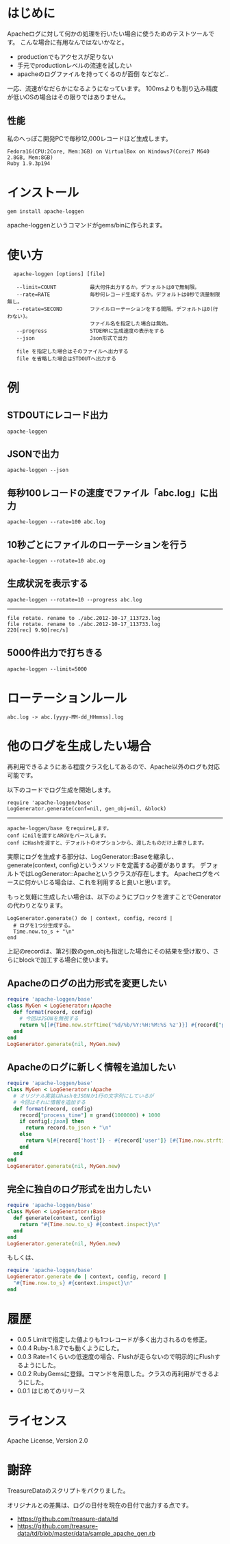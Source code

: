 # はじめに

Apacheログに対して何かの処理を行いたい場合に使うためのテストツールです。
こんな場合に有用なんではないかなと。

* productionでもアクセスが足りない
* 手元でproductionレベルの流速を試したい
* apacheのログファイルを持ってくるのが面倒
などなど..


一応、流速がなだらかになるようになっています。
100msよりも割り込み精度が低いOSの場合はその限りではありません。

## 性能
私のへっぽこ開発PCで毎秒12,000レコードほど生成します。

    Fedora16(CPU:2Core, Mem:3GB) on VirtualBox on Windows7(Corei7 M640 2.8GB, Mem:8GB)
	Ruby 1.9.3p194

# インストール

    gem install apache-loggen

apache-loggenというコマンドがgems/binに作られます。

# 使い方

```
  apache-loggen [options] [file]

   --limit=COUNT           最大何件出力するか。デフォルトは0で無制限。
   --rate=RATE             毎秒何レコード生成するか。デフォルトは0秒で流量制限無し。
   --rotate=SECOND         ファイルローテーションをする間隔。デフォルトは0(行わない)。
                           ファイル名を指定した場合は無効。
   --progress              STDERRに生成速度の表示をする
   --json                  Json形式で出力

   file を指定した場合はそのファイルへ出力する
   file を省略した場合はSTDOUTへ出力する
```

# 例

## STDOUTにレコード出力
	apache-loggen

## JSONで出力
    apache-loggen --json

## 毎秒100レコードの速度でファイル「abc.log」に出力
    apache-loggen --rate=100 abc.log

## 10秒ごとにファイルのローテーションを行う
    apache-loggen --rotate=10 abc.og

## 生成状況を表示する
    apache-loggen --rotate=10 --progress abc.log
----
    file rotate. rename to ./abc.2012-10-17_113723.log
    file rotate. rename to ./abc.2012-10-17_113733.log
    220[rec] 9.90[rec/s]

## 5000件出力で打ちきる
    apache-loggen --limit=5000

# ローテーションルール
    abc.log -> abc.[yyyy-MM-dd_HHmmss].log


# 他のログを生成したい場合
再利用できるようにある程度クラス化してあるので、Apache以外のログも対応可能です。

以下のコードでログ生成を開始します。

    require 'apache-loggen/base'
    LogGenerator.generate(conf=nil, gen_obj=nil, &block)
----
    apache-loggen/base をrequireします。
    conf にnilを渡すとARGVをパースします。
    conf にHashを渡すと、デフォルトのオプションから、渡したものだけ上書きします。

実際にログを生成する部分は、LogGenerator::Baseを継承し、generate(context, config)というメソッドを定義する必要があります。
デフォルトではLogGenerator::Apacheというクラスが存在します。
Apacheログをベースに何かいじる場合は、これを利用すると良いと思います。

もっと気軽に生成したい場合は、以下のようにブロックを渡すことでGeneratorの代わりとなります。

    LogGenerator.generate() do | context, config, record |
	  # ログを1つ分生成する。
	  Time.now.to_s + "\n"
	end

上記のrecordは、第2引数のgen_objも指定した場合にその結果を受け取り、さらにblockで加工する場合に使います。

## Apacheのログの出力形式を変更したい

```ruby
require 'apache-loggen/base'
class MyGen < LogGenerator::Apache
  def format(record, config)
    # 今回はJSONを無視する
    return %[[#{Time.now.strftime('%d/%b/%Y:%H:%M:%S %z')}] #{record["path"]}\n]
  end 
end
LogGenerator.generate(nil, MyGen.new)
```

## Apacheのログに新しく情報を追加したい
```ruby
require 'apache-loggen/base'
class MyGen < LogGenerator::Apache
  # オリジナル実装はhashをJSONか1行の文字列にしているが
  # 今回はそれに情報を追加する
  def format(record, config)
    record["process_time"] = grand(1000000) + 1000
    if config[:json] then
      return record.to_json + "\n"
    else
      return %[#{record['host']} - #{record['user']} [#{Time.now.strftime('%d/%b/%Y:%H:%M:%S %z')}] "#{record['method']} #{record['path']} HTTP/1.1" #{record['code']} #{record['size']} "#{record['referer']}" "#{record['agent']}" #{record['process_time']}\n]
    end
  end
end
LogGenerator.generate(nil, MyGen.new)
```

## 完全に独自のログ形式を出力したい

```ruby
require 'apache-loggen/base'
class MyGen < LogGenerator::Base
  def generate(context, config)
    return "#{Time.now.to_s} #{context.inspect}\n"
  end
end
LogGenerator.generate(nil, MyGen.new)
```

もしくは、

```ruby
require 'apache-loggen/base'
LogGenerator.generate do | context, config, record |
  "#{Time.now.to_s} #{context.inspect}\n"
end
```


# 履歴
- 0.0.5 Limitで指定した値よりも1つレコードが多く出力されるのを修正。
- 0.0.4 Ruby-1.8.7でも動くようにした。
- 0.0.3 Rate=1くらいの低速度の場合、Flushが走らないので明示的にFlushするようにした。 
- 0.0.2 RubyGemsに登録。コマンドを用意した。クラスの再利用ができるようにした。
- 0.0.1 はじめてのリリース

# ライセンス
Apache License, Version 2.0

# 謝辞

TreasureDataのスクリプトをパクりました。

オリジナルとの差異は、ログの日付を現在の日付で出力する点です。

* https://github.com/treasure-data/td
* https://github.com/treasure-data/td/blob/master/data/sample_apache_gen.rb


